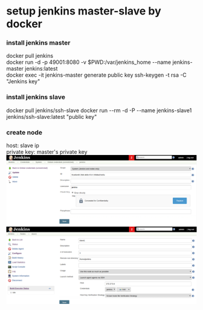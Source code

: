 # setup jenkins master-slave by docker 
### install jenkins master 
docker pull jenkins  
docker run -d -p 49001:8080 -v $PWD:/var/jenkins_home --name jenkins-master jenkins:latest  
docker exec -it jenkins-master
generate public key
ssh-keygen -t rsa  -C "Jenkins key"
### install jenkins slave
docker pull jenkins/ssh-slave
docker run --rm  -d -P --name jenkins-slave1 jenkins/ssh-slave:latest "public key"
### create node 
host: slave ip  
private key: master's private key
![](./credentials.png)
![](./node.png)
